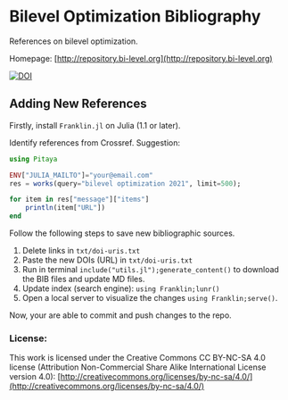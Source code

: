 # Bilevel Optimization Bibliography


References on bilevel optimization.

Homepage: [http://repository.bi-level.org](http://repository.bi-level.org)


[![DOI](https://zenodo.org/badge/382225034.svg)](https://zenodo.org/badge/latestdoi/382225034)


## Adding New References

Firstly, install `Franklin.jl` on Julia (1.1 or later).

Identify references from Crossref. Suggestion:

```julia
using Pitaya

ENV["JULIA_MAILTO"]="your@email.com"
res = works(query="bilevel optimization 2021", limit=500);

for item in res["message"]["items"]
    println(item["URL"])
end
```

Follow the following steps to save new bibliographic sources.

1. Delete links in `txt/doi-uris.txt`
2. Paste the new DOIs (URL) in `txt/doi-uris.txt`
3. Run in terminal `include("utils.jl");generate_content()` to download the BIB files and update MD files.
4. Update index (search engine): `using Franklin;lunr()`
5. Open a local server to visualize the changes `using Franklin;serve()`.

Now, your are able to commit and push changes to the repo.

### License:

This work is licensed under the Creative Commons CC BY-NC-SA 4.0 license (Attribution Non-Commercial Share Alike International License version 4.0): [http://creativecommons.org/licenses/by-nc-sa/4.0/](http://creativecommons.org/licenses/by-nc-sa/4.0/)
